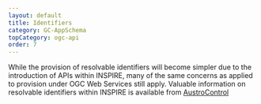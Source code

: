 ```yaml
---
layout: default
title: Identifiers
category: GC-AppSchema
topCategory: ogc-api
order: 7
---
```


While the provision of resolvable identifiers will become simpler due to the introduction of APIs within INSPIRE, 
many of the same concerns as applied to provision under OGC Web Services still apply. 
Valuable information on resolvable identifiers within INSPIRE is available from [AustroControl](https://inspire.austrocontrol.at/resources/download/GuidelinesURLrewritting_v2.0.pdf)
